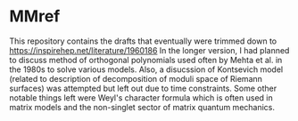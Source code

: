 # MMref

This repository contains the drafts that eventually were trimmed down to https://inspirehep.net/literature/1960186
In the longer version, I had planned to discuss method of orthogonal polynomials used often by Mehta et al. in the 1980s 
to solve various models. Also, a disucssion of Kontsevich model (related to description of decomposition of moduli space of Riemann
surfaces) was attempted but left out due to time constraints. Some other notable things left were Weyl's character formula which 
is often used in matrix models and the non-singlet sector of matrix quantum mechanics. 
